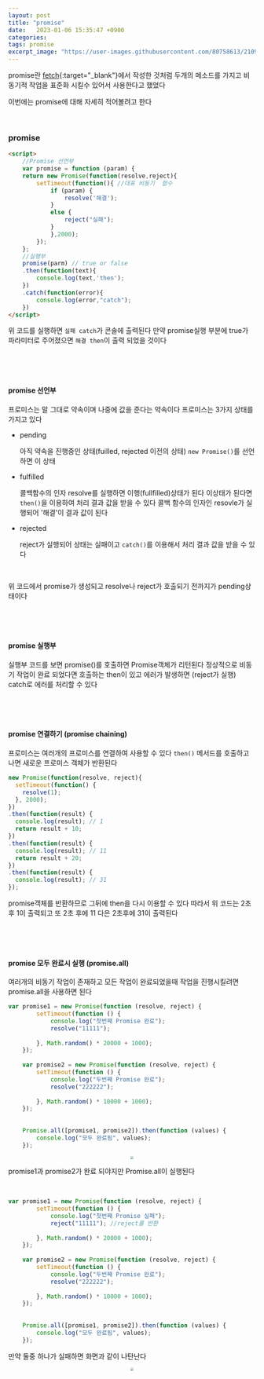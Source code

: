 ```yaml
---
layout: post
title: "promise"
date:   2023-01-06 15:35:47 +0900
categories:
tags: promise
excerpt_image: "https://user-images.githubusercontent.com/80758613/210957543-3d5f60c0-021d-4855-94d5-4b12bf02d71a.png"
---
```


promise란 [fetch](https://minnnning.github.io/자바스크립트/2023/01/03/fetch.html){:target="_blank"}에서 작성한 것처럼 두개의 메소드를 가지고 비동기적 작업을 표준화 시킬수 있어서 사용한다고 했었다

이번에는 promise에 대해 자세히 적어볼려고 한다

&nbsp;

### promise

``` html
<script>
	//Promise 선언부
	var promise = function (param) {
	return new Promise(function(resolve,reject){
		setTimeout(function(){ //대표 비동기  함수
			if (param) {
				resolve('해결');
			}
			else {
				reject("실패");
			}
			},2000); 
		});
	};
	//실행부
	promise(parm) // true or false
	.then(function(text){
		console.log(text,'then');
	})
	.catch(function(error){
		console.log(error,"catch");
	})
</script>
```

위 코드를 실행하면 `실패 catch`가 콘솔에 출력된다 만약 promise실행 부분에 true가 파라미터로 주어졌으면 `해결 then`이 출력 되었을 것이다

&nbsp;

&nbsp;

#### promise 선언부

프로미스는 말 그대로 약속이며 나중에 값을 준다는 약속이다 프로미스는 3가지 상태를 가지고 있다

* pending

  아직 약속을 진행중인 상태(fuilled, rejected 이전의 상태) `new Promise()`를 선언하면 이 상태

* fulfilled

  콜백함수의 인자 resolve를 실행하면 이행(fullfilled)상태가 된다 이상태가 된다면 `then()`을 이용하여 처리 결과 값을 받을 수 있다 콜백 함수의 인자인 resovle가 실행되어 '해결'이 결과 값이 된다

* rejected

  reject가 실행되어 상태는 실패이고 `catch()`를 이용해서 처리 결과 값을 받을 수 있다

&nbsp;

위 코드에서 promise가 생성되고 resolve나 reject가 호출되기 전까지가 pending상태이다

&nbsp;

&nbsp;

#### promise 실행부

실행부 코드를 보면 promise()를 호출하면 Promise객체가 리턴된다 정상적으로 비동기 작업이 완료 되었다면 호출하는 then이 있고 에러가 발생하면 (reject가 실행) catch로 에러를 처리할 수 있다

&nbsp;

&nbsp;

#### promise 연결하기 (promise chaining)

프로미스는 여러개의 프로미스를 연결하여 사용할 수 있다 `then()` 메서드를 호출하고 나면 새로운 프로미스 객체가 반환된다

``` js
new Promise(function(resolve, reject){
  setTimeout(function() {
    resolve(1);
  }, 2000);
})
.then(function(result) {
  console.log(result); // 1
  return result + 10;
})
.then(function(result) {
  console.log(result); // 11
  return result + 20;
})
.then(function(result) {
  console.log(result); // 31
});
```

promise객체를 반환하므로 그뒤에 then을 다시 이용할 수 있다 따라서 위 코드는 2초후 1이 출력되고 또 2초 후에 11 다은 2초후에 31이 출력된다

&nbsp;

&nbsp;

#### promise 모두 완료시 실행 (promise.all)

여러개의 비동기 작업이 존재하고 모든 작업이 완료되었을때 작업을 진행시킬려면 promise.all을 사용하면 된다

``` js
var promise1 = new Promise(function (resolve, reject) {
		setTimeout(function () {
			console.log("첫번째 Promise 완료");
			resolve("11111");
	
		}, Math.random() * 20000 + 1000);
	});
	
	var promise2 = new Promise(function (resolve, reject) {
		setTimeout(function () {
			console.log("두번째 Promise 완료");
			resolve("222222");
	
		}, Math.random() * 10000 + 1000);
	});
	
	
	Promise.all([promise1, promise2]).then(function (values) {
		console.log("모두 완료됨", values);
	});
```

<center>
<img src="https://user-images.githubusercontent.com/80758613/210957543-3d5f60c0-021d-4855-94d5-4b12bf02d71a.png" style="zoom:40%;">
</center>

promise1과 promise2가 완료 되야지만 Promise.all이 실행된다

&nbsp;

``` js
var promise1 = new Promise(function (resolve, reject) {
		setTimeout(function () {
			console.log("첫번째 Promise 실패");
			reject("11111"); //reject를 반환
	
		}, Math.random() * 20000 + 1000);
	});
	
	var promise2 = new Promise(function (resolve, reject) {
		setTimeout(function () {
			console.log("두번째 Promise 완료");
			resolve("222222");
	
		}, Math.random() * 10000 + 1000);
	});
	
	
	Promise.all([promise1, promise2]).then(function (values) {
		console.log("모두 완료됨", values);
	});
```

만약 둘중 하나가 실패하면 화면과 같이 나탄난다

<center>
<img src="https://user-images.githubusercontent.com/80758613/210957922-6fb875c5-c1e6-4640-8435-aa28f49cdff0.png" style="zoom:40%;">
</center>
